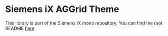 # Siemens iX AGGrid Theme

This library is part of the Siemens iX mono repository.
You can find the root README [here](https://github.com/siemens/ix/blob/main/README.md)
